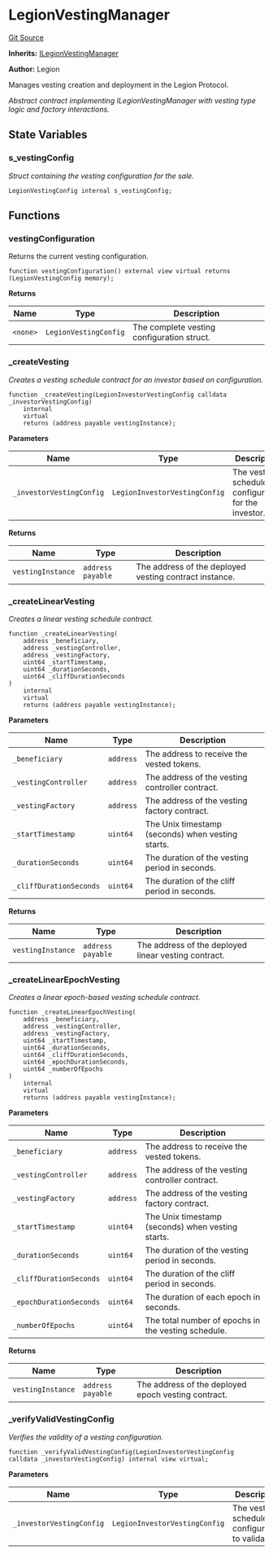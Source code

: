 # LegionVestingManager
[Git Source](https://github.com/Legion-Team/legion-protocol-contracts/blob/8b23239dfc702a4510efb5dd06fb67719eb5eab0/src/vesting/LegionVestingManager.sol)

**Inherits:**
[ILegionVestingManager](/src/interfaces/vesting/ILegionVestingManager.sol/interface.ILegionVestingManager.md)

**Author:**
Legion

Manages vesting creation and deployment in the Legion Protocol.

*Abstract contract implementing ILegionVestingManager with vesting type logic and factory interactions.*


## State Variables
### s_vestingConfig
*Struct containing the vesting configuration for the sale.*


```solidity
LegionVestingConfig internal s_vestingConfig;
```


## Functions
### vestingConfiguration

Returns the current vesting configuration.


```solidity
function vestingConfiguration() external view virtual returns (LegionVestingConfig memory);
```
**Returns**

|Name|Type|Description|
|----|----|-----------|
|`<none>`|`LegionVestingConfig`|The complete vesting configuration struct.|


### _createVesting

*Creates a vesting schedule contract for an investor based on configuration.*


```solidity
function _createVesting(LegionInvestorVestingConfig calldata _investorVestingConfig)
    internal
    virtual
    returns (address payable vestingInstance);
```
**Parameters**

|Name|Type|Description|
|----|----|-----------|
|`_investorVestingConfig`|`LegionInvestorVestingConfig`|The vesting schedule configuration for the investor.|

**Returns**

|Name|Type|Description|
|----|----|-----------|
|`vestingInstance`|`address payable`|The address of the deployed vesting contract instance.|


### _createLinearVesting

*Creates a linear vesting schedule contract.*


```solidity
function _createLinearVesting(
    address _beneficiary,
    address _vestingController,
    address _vestingFactory,
    uint64 _startTimestamp,
    uint64 _durationSeconds,
    uint64 _cliffDurationSeconds
)
    internal
    virtual
    returns (address payable vestingInstance);
```
**Parameters**

|Name|Type|Description|
|----|----|-----------|
|`_beneficiary`|`address`|The address to receive the vested tokens.|
|`_vestingController`|`address`|The address of the vesting controller contract.|
|`_vestingFactory`|`address`|The address of the vesting factory contract.|
|`_startTimestamp`|`uint64`|The Unix timestamp (seconds) when vesting starts.|
|`_durationSeconds`|`uint64`|The duration of the vesting period in seconds.|
|`_cliffDurationSeconds`|`uint64`|The duration of the cliff period in seconds.|

**Returns**

|Name|Type|Description|
|----|----|-----------|
|`vestingInstance`|`address payable`|The address of the deployed linear vesting contract.|


### _createLinearEpochVesting

*Creates a linear epoch-based vesting schedule contract.*


```solidity
function _createLinearEpochVesting(
    address _beneficiary,
    address _vestingController,
    address _vestingFactory,
    uint64 _startTimestamp,
    uint64 _durationSeconds,
    uint64 _cliffDurationSeconds,
    uint64 _epochDurationSeconds,
    uint64 _numberOfEpochs
)
    internal
    virtual
    returns (address payable vestingInstance);
```
**Parameters**

|Name|Type|Description|
|----|----|-----------|
|`_beneficiary`|`address`|The address to receive the vested tokens.|
|`_vestingController`|`address`|The address of the vesting controller contract.|
|`_vestingFactory`|`address`|The address of the vesting factory contract.|
|`_startTimestamp`|`uint64`|The Unix timestamp (seconds) when vesting starts.|
|`_durationSeconds`|`uint64`|The duration of the vesting period in seconds.|
|`_cliffDurationSeconds`|`uint64`|The duration of the cliff period in seconds.|
|`_epochDurationSeconds`|`uint64`|The duration of each epoch in seconds.|
|`_numberOfEpochs`|`uint64`|The total number of epochs in the vesting schedule.|

**Returns**

|Name|Type|Description|
|----|----|-----------|
|`vestingInstance`|`address payable`|The address of the deployed epoch vesting contract.|


### _verifyValidVestingConfig

*Verifies the validity of a vesting configuration.*


```solidity
function _verifyValidVestingConfig(LegionInvestorVestingConfig calldata _investorVestingConfig) internal view virtual;
```
**Parameters**

|Name|Type|Description|
|----|----|-----------|
|`_investorVestingConfig`|`LegionInvestorVestingConfig`|The vesting schedule configuration to validate.|



